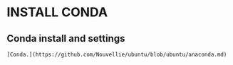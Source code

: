 # INSTALL CONDA

## Conda install and settings
```
[Conda.](https://github.com/Nouvellie/ubuntu/blob/ubuntu/anaconda.md)
```